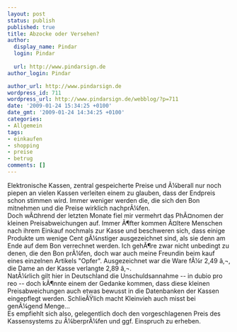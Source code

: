 ```yaml
---
layout: post
status: publish
published: true
title: Abzocke oder Versehen?
author:
  display_name: Pindar
  login: Pindar
  
  url: http://www.pindarsign.de
author_login: Pindar

author_url: http://www.pindarsign.de
wordpress_id: 711
wordpress_url: http://www.pindarsign.de/webblog/?p=711
date: '2009-01-24 15:34:25 +0100'
date_gmt: '2009-01-24 14:34:25 +0100'
categories:
- Allgemein
tags:
- einkaufen
- shopping
- preise
- betrug
comments: []
---
```

<p>Elektronische Kassen, zentral gespeicherte Preise und &Atilde;&frac14;berall nur noch piepen an vielen Kassen verleiten einem zu glauben, dass der Endpreis schon stimmen wird. Immer weniger werden die, die sich den Bon mitnehmen und die Preise wirklich nachpr&Atilde;&frac14;fen.<br />
Doch w&Atilde;&curren;hrend der letzten Monate fiel mir vermehrt das Ph&Atilde;&curren;nomen der kleinen Preisabweichungen auf. Immer &Atilde;&para;fter kommen &Atilde;&curren;ltere Menschen nach ihrem Einkauf nochmals zur Kasse und beschweren sich, dass einige Produkte um wenige Cent g&Atilde;&frac14;nstiger ausgezeichnet sind, als sie denn am Ende auf dem Bon verrechnet werden. Ich geh&Atilde;&para;re zwar nicht unbedingt zu denen, die den Bon pr&Atilde;&frac14;fen, doch war auch meine Freundin beim kauf eines einzelnen Artikels "Opfer". Ausgezeichnet war die Ware f&Atilde;&frac14;r 2,49 &acirc;&sbquo;&not;, die Dame an der Kasse verlangte 2,89 &acirc;&sbquo;&not;.<br />
Nat&Atilde;&frac14;rlich gilt hier in Deutschland die Unschuldsannahme -- in dubio pro reo -- doch k&Atilde;&para;nnte einem der Gedanke kommen, dass diese kleinen Preisabweichungen auch etwas bewusst in die Datenbanken der Kassen eingepflegt werden. Schlie&Atilde;&Yuml;lich macht Kleinvieh auch misst bei gen&Atilde;&frac14;gend Menge...<br />
Es empfiehlt sich also, gelegentlich doch den vorgeschlagenen Preis des Kassensystems zu &Atilde;&frac14;berpr&Atilde;&frac14;fen und ggf. Einspruch zu erheben. </p>
